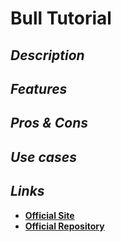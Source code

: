# Bull Tutorial

## _Description_

## _Features_

## _Pros & Cons_

## _Use cases_

## _Links_

* [**Official Site**](https://hotelsdotcom.github.io/bull/)
* [**Official Repository**](https://github.com/HotelsDotCom/bull)


